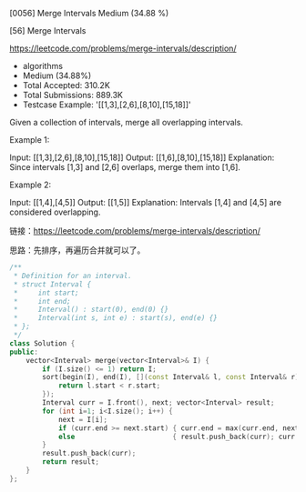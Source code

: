 [0056] Merge Intervals                                              Medium (34.88 %)

<!--front-->	
[56] Merge Intervals  

https://leetcode.com/problems/merge-intervals/description/

* algorithms
* Medium (34.88%)
* Total Accepted:    310.2K
* Total Submissions: 889.3K
* Testcase Example:  '[[1,3],[2,6],[8,10],[15,18]]'

Given a collection of intervals, merge all overlapping intervals.

Example 1:


Input: [[1,3],[2,6],[8,10],[15,18]]
Output: [[1,6],[8,10],[15,18]]
Explanation: Since intervals [1,3] and [2,6] overlaps, merge them into [1,6].


Example 2:


Input: [[1,4],[4,5]]
Output: [[1,5]]
Explanation: Intervals [1,4] and [4,5] are considered overlapping.






<!--back-->

链接：https://leetcode.com/problems/merge-intervals/description/

思路：先排序，再遍历合并就可以了。

```cpp
/**
 * Definition for an interval.
 * struct Interval {
 *     int start;
 *     int end;
 *     Interval() : start(0), end(0) {}
 *     Interval(int s, int e) : start(s), end(e) {}
 * };
 */
class Solution {
public:
    vector<Interval> merge(vector<Interval>& I) {
        if (I.size() <= 1) return I;
        sort(begin(I), end(I), [](const Interval& l, const Interval& r) {
            return l.start < r.start;
        });
        Interval curr = I.front(), next; vector<Interval> result;
        for (int i=1; i<I.size(); i++) {
            next = I[i];
            if (curr.end >= next.start) { curr.end = max(curr.end, next.end);  }
            else                        { result.push_back(curr); curr = next; }
        }
        result.push_back(curr);
        return result;
    }
};
```


